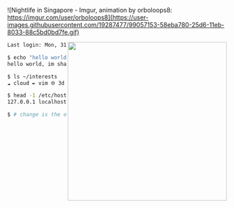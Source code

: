 ![Nightlife in Singapore - Imgur, animation by orboloops8: https://imgur.com/user/orboloops8](https://user-images.githubusercontent.com/19287477/99057153-58eba780-25d6-11eb-8033-88c5bd0bd7fe.gif)

<img align="right" src="https://user-images.githubusercontent.com/19287477/126031581-0d0086f6-2af8-4ab9-af53-a9a222eac0a3.gif" width="365">

```sh
Last login: Mon, 31 Jul 2023 at 08:25:26 +08 from 10.1.33.7

$ echo "hello world, im $(whoami)."
hello world, im shawn.

$ ls ~/interests
☁️ cloud ✒️ vim 🌐 3d 🌕 crypto 💻 code 🖼 nft 🚩 cyber 🥽 vr

$ head -1 /etc/hosts
127.0.0.1 localhost 🇸🇬 singapore

$ # change is the only constant. ^U^D
```

